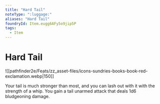 ```yaml
---
title: "Hard Tail"
noteType: ":luggage:"
aliases: "Hard Tail"
foundryId: Item.eugg6AFy5o9jip5P
tags:
  - Item
---
```


# Hard Tail
![[pathfinder2e/Feats/zz_asset-files/icons-sundries-books-book-red-exclamation.webp|150]]

Your tail is much stronger than most, and you can lash out with it with the strength of a whip. You gain a tail unarmed attack that deals 1d6 bludgeoning damage.
